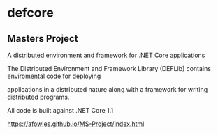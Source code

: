# defcore
## Masters Project
A distributed environment and framework for .NET Core applications

The Distributed Environment and Framework Library (DEFLib) contains enviromental code for deploying

applications in a distributed nature along with a framework for writing distributed programs.

All code is built against .NET Core 1.1

https://afowles.github.io/MS-Project/index.html
